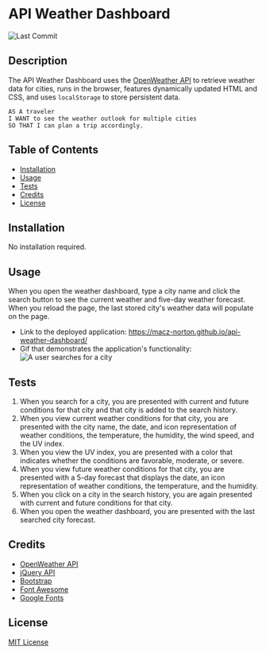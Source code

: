 # API Weather Dashboard
![Last Commit](https://img.shields.io/github/last-commit/macz-norton/api-weather-dashboard)

## Description

The API Weather Dashboard uses the [OpenWeather API](https://openweathermap.org/api) to retrieve weather data for cities, runs in the browser, features dynamically updated HTML and CSS, and uses `localStorage` to store persistent data. 

```
AS A traveler
I WANT to see the weather outlook for multiple cities
SO THAT I can plan a trip accordingly.
```

## Table of Contents

* [Installation](#installation)
* [Usage](#usage)
* [Tests](#tests)
* [Credits](#credits)
* [License](#license)

## Installation

No installation required.

## Usage

When you open the weather dashboard, type a city name and click the search button to see the current weather and five-day weather forecast. When you reload the page, the last stored city's weather data will populate on the page.
* Link to the deployed application: https://macz-norton.github.io/api-weather-dashboard/
* Gif that demonstrates the application's functionality:
![A user searches for a city](https://user-images.githubusercontent.com/71162422/103448317-dd5cbd00-4c4c-11eb-806a-6738a732e461.gif)

## Tests

1. When you search for a city, you are presented with current and future conditions for that city and that city is added to the search history.
2. When you view current weather conditions for that city, you are presented with the city name, the date, and icon representation of weather conditions, the temperature, the humidity, the wind speed, and the UV index.
3. When you view the UV index, you are presented with a color that indicates whether the conditions are favorable, moderate, or severe.
4. When you view future weather conditions for that city, you are presented with a 5-day forecast that displays the date, an icon representation of weather conditions, the temperature, and the humidity.
5. When you click on a city in the search history, you are again presented with current and future conditions for that city.
6. When you open the weather dashboard, you are presented with the last searched city forecast.

## Credits

* [OpenWeather API](https://openweathermap.org/api)
* [jQuery API](https://api.jquery.com/)
* [Bootstrap](https://getbootstrap.com/)
* [Font Awesome](https://fontawesome.com/)
* [Google Fonts](https://fonts.google.com/)

## License

[MIT License](https://choosealicense.com/licenses/mit/)